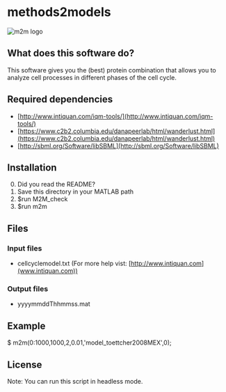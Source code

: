 # methods2models
![m2m logo](https://github.com/robingarcia/methods2models/blob/master/m2m_logo_320.jpg)

## What does this software do?

This software gives you the (best) protein combination that allows you to analyze cell processes in different phases of the cell cycle.

## Required dependencies

- [http://www.intiquan.com/iqm-tools/](http://www.intiquan.com/iqm-tools/)
- [https://www.c2b2.columbia.edu/danapeerlab/html/wanderlust.html](https://www.c2b2.columbia.edu/danapeerlab/html/wanderlust.html)
- [http://sbml.org/Software/libSBML](http://sbml.org/Software/libSBML)

## Installation

0. Did you read the README?
1. Save this directory in your MATLAB path
2. $run M2M_check
3. $run m2m

## Files
### Input files
- cellcyclemodel.txt (For more help vist: [http://www.intiquan.com](www.intiquan.com))

### Output files
- yyyymmddThhmmss.mat

## Example
$ m2m(0:1000,1000,2,0.01,'model_toettcher2008MEX',0);

## License


Note: You can run this script in headless mode.
